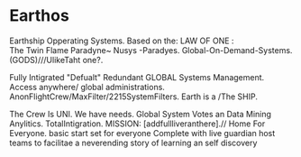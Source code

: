 Earthos
=======

Earthship Opperating Systems. 
Based on the: LAW OF ONE :  
The Twin Flame Paradyne~ Nusys -Paradyes. Global-On-Demand-Systems.(GODS)///UlikeTaht one?.

Fully Intigrated "Defualt" Redundant GLOBAL Systems Management.
Access anywhere/ global administrations. AnonFlightCrew/MaxFilter/2215SystemFilters. Earth is a /The SHIP. 

The Crew Is UNI. We have needs. Global System Votes an Data Mining Anylitics. TotalIntigration. 
MISSION: [addfullliveranthere].// Home For Everyone. basic start set for everyone
Complete with live guardian host teams to facilitae a neverending story of learning an self discovery

